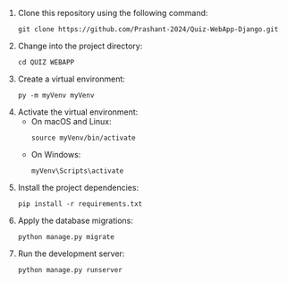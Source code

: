 1. Clone this repository using the following command:
    ```
    git clone https://github.com/Prashant-2024/Quiz-WebApp-Django.git
    ```
2. Change into the project directory:
    ```
    cd QUIZ WEBAPP
    ```
3. Create a virtual environment:
    ```
    py -m myVenv myVenv
    ```
4. Activate the virtual environment:
    - On macOS and Linux:
        ```
        source myVenv/bin/activate
        ```
    - On Windows:
        ```
        myVenv\Scripts\activate
        ```
5. Install the project dependencies:
    ```
    pip install -r requirements.txt
    ```
6. Apply the database migrations:
    ```
    python manage.py migrate
    ```
7. Run the development server:
    ```
    python manage.py runserver
    ```